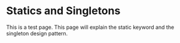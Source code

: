# Statics and Singletons
This is a test page. This page will explain the static keyword and the singleton design pattern.
